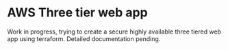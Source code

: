 # AWS Three tier web app
Work in progress, trying to create a secure highly available three tiered web app using terraform. Detailed documentation pending.
